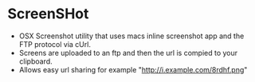 # ScreenSHot
- OSX Screenshot utility that uses macs inline screenshot app and the FTP protocol via cUrl.
- Screens are uploaded to an ftp and then the url is compied to your clipboard.
- Allows easy url sharing for example "http://i.example.com/8rdhf.png"
